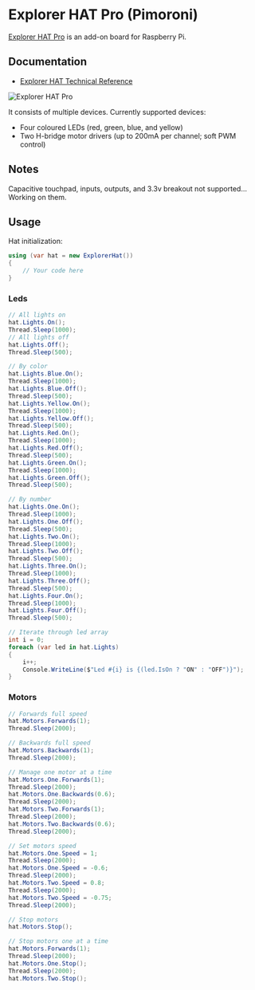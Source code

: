 ﻿# Explorer HAT Pro (Pimoroni)

[Explorer HAT Pro](https://shop.pimoroni.com/products/explorer-hat) is an add-on board for Raspberry Pi.

## Documentation

* [Explorer HAT Technical Reference](https://github.com/pimoroni/explorer-hat/blob/master/documentation/Technical-reference.md)

![Explorer HAT Pro](https://user-images.githubusercontent.com/10654401/63101233-e88c4b80-bf78-11e9-87ff-20e7a2809c40.png)

It consists of multiple devices. Currently supported devices:

* Four coloured LEDs (red, green, blue, and yellow)
* Two H-bridge motor drivers (up to 200mA per channel; soft PWM control)

## Notes

Capacitive touchpad, inputs, outputs, and 3.3v breakout not supported... Working on them.

## Usage

Hat initialization:

```csharp
using (var hat = new ExplorerHat())
{
    // Your code here
}
```

### Leds

```csharp
// All lights on
hat.Lights.On();
Thread.Sleep(1000);
// All lights off
hat.Lights.Off();
Thread.Sleep(500);

// By color
hat.Lights.Blue.On();
Thread.Sleep(1000);
hat.Lights.Blue.Off();
Thread.Sleep(500);
hat.Lights.Yellow.On();
Thread.Sleep(1000);
hat.Lights.Yellow.Off();
Thread.Sleep(500);
hat.Lights.Red.On();
Thread.Sleep(1000);
hat.Lights.Red.Off();
Thread.Sleep(500);
hat.Lights.Green.On();
Thread.Sleep(1000);
hat.Lights.Green.Off();
Thread.Sleep(500);

// By number
hat.Lights.One.On();
Thread.Sleep(1000);
hat.Lights.One.Off();
Thread.Sleep(500);
hat.Lights.Two.On();
Thread.Sleep(1000);
hat.Lights.Two.Off();
Thread.Sleep(500);
hat.Lights.Three.On();
Thread.Sleep(1000);
hat.Lights.Three.Off();
Thread.Sleep(500);
hat.Lights.Four.On();
Thread.Sleep(1000);
hat.Lights.Four.Off();
Thread.Sleep(500);

// Iterate through led array
int i = 0;
foreach (var led in hat.Lights)
{
    i++;
    Console.WriteLine($"Led #{i} is {(led.IsOn ? "ON" : "OFF")}");
}
```

### Motors

```csharp
// Forwards full speed
hat.Motors.Forwards(1);
Thread.Sleep(2000);

// Backwards full speed
hat.Motors.Backwards(1);
Thread.Sleep(2000);

// Manage one motor at a time
hat.Motors.One.Forwards(1);
Thread.Sleep(2000);
hat.Motors.One.Backwards(0.6);
Thread.Sleep(2000);
hat.Motors.Two.Forwards(1);
Thread.Sleep(2000);
hat.Motors.Two.Backwards(0.6);
Thread.Sleep(2000);

// Set motors speed
hat.Motors.One.Speed = 1;
Thread.Sleep(2000);
hat.Motors.One.Speed = -0.6;
Thread.Sleep(2000);
hat.Motors.Two.Speed = 0.8;
Thread.Sleep(2000);
hat.Motors.Two.Speed = -0.75;
Thread.Sleep(2000);

// Stop motors
hat.Motors.Stop();

// Stop motors one at a time
hat.Motors.Forwards(1);
Thread.Sleep(2000);
hat.Motors.One.Stop();
Thread.Sleep(2000);
hat.Motors.Two.Stop();
```
